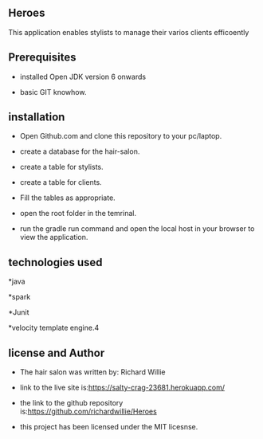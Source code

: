 ## Heroes 

This application enables stylists to manage their  varios clients efficoently

## Prerequisites

* installed Open JDK version 6 onwards

* basic GIT knowhow.

## installation

* Open Github.com and clone this repository to your pc/laptop.

* create a database for the hair-salon.

* create a table for stylists.

* create a table for clients.

* Fill the tables as appropriate.

* open the root folder in the temrinal.

* run the gradle run command and open the local host in your browser to view the application.

## technologies used 

*java

*spark

*Junit 

*velocity template engine.4

##  license and Author

* The hair salon was written by: Richard Willie 
* link to the live site is:https://salty-crag-23681.herokuapp.com/

* the link to the github repository is:https://github.com/richardwillie/Heroes

* this project has been licensed under the MIT licesnse.









